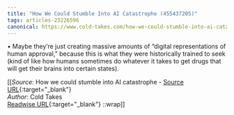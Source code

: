 ```yaml
---
title: "How We Could Stumble Into AI Catastrophe (455437205)"
tags: articles-23226596
canonical: https://www.cold-takes.com/how-we-could-stumble-into-ai-catastrophe/
---
```


•   Maybe they’re just creating massive amounts of “digital representations of human approval,” because this is what they were historically trained to seek (kind of like how humans sometimes do whatever it takes to get drugs that will get their brains into certain states).


[[_Source_: How we could stumble into AI catastrophe - [Source URL](https://www.cold-takes.com/how-we-could-stumble-into-ai-catastrophe/){:target="_blank"}<br>
_Author_: Cold Takes<br>
[Readwise URL](https://readwise.io/open/455437205){:target="_blank"}
::wrap]]